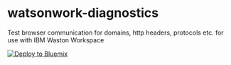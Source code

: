 # watsonwork-diagnostics
Test browser communication for domains, http headers, protocols etc. for use with IBM Waston Workspace

[![Deploy to Bluemix](https://bluemix.net/deploy/button.png)](https://bluemix.net/deploy?repository=https://github.com/WilliamHolmes/watsonwork-diagnostics&branch=master)

